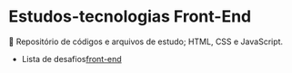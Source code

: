 # Estudos-tecnologias Front-End

<p>🔹 Repositório de códigos e arquivos de estudo; HTML, CSS e JavaScript.</p>

<ul>
  <li>Lista de desafios<a href="https://www.frontendmentor.io/">front-end</a></li>
</ul>
